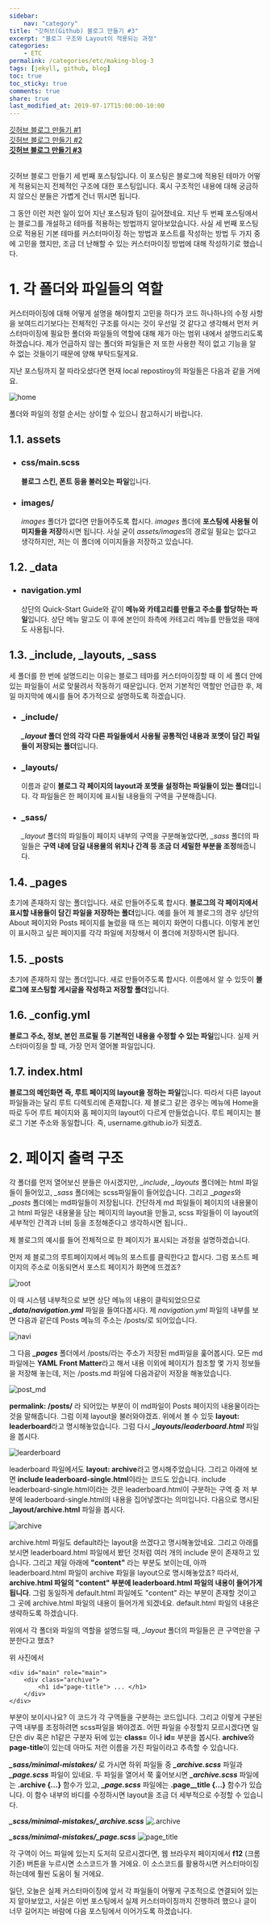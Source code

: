 ```yaml
---
sidebar:
    nav: "category"
title: "깃허브(Github) 블로그 만들기 #3"
excerpt: "블로그 구조와 Layout이 적용되는 과정"
categories:
    - ETC
permalink: /categories/etc/making-blog-3
tags: [jekyll, github, blog]
toc: true
toc_sticky: true
comments: true
share: true
last_modified_at: 2019-07-17T15:00:00-10:00
---
```


[깃허브 블로그 만들기 #1](/categories/etc/making-blog-1)<br>
[깃허브 블로그 만들기 #2](/categories/etc/making-blog-2)<br>
**[깃허브 블로그 만들기 #3](/categories/etc/making-blog-3)**

<br>
깃허브 블로그 만들기 세 번째 포스팅입니다. 이 포스팅은 블로그에 적용된 테마가 어떻게 적용되는지 전체적인 구조에 대한 포스팅입니다. 혹시 구조적인 내용에 대해 궁금하지 않으신 분들은 가볍게 건너 뛰시면 됩니다.

그 동안 이런 저런 일이 있어 지난 포스팅과 텀이 길어졌네요. 지난 두 번째 포스팅에서는 블로그를 개설하고 테마를 적용하는 방법까지 알아보았습니다. 사실 세 번째 포스팅으로 적용된 기본 테마를 커스터마이징 하는 방법과 포스트를 작성하는 방법 두 가지 중에 고민을 했지만, 조금 더 난해할 수 있는 커스터마이징 방법에 대해 작성하기로 했습니다.

# 1. 각 폴더와 파일들의 역할
커스터마이징에 대해 어떻게 설명을 해야할지 고민을 하다가 코드 하나하나의 수정 사항을 보여드리기보다는 전체적인 구조를 아시는 것이 우선일 것 같다고 생각해서 먼저 커스터마이징에 필요한 폴더와 파일들의 역할에 대해 제가 아는 범위 내에서 설명드리도록 하겠습니다. 제가 언급하지 않는 폴더와 파일들은 저 또한 사용한 적이 없고 기능을 알 수 없는 것들이기 때문에 양해 부탁드릴게요.

지난 포스팅까지 잘 따라오셨다면 현재 local repostiroy의 파일들은 다음과 같을 거에요.

![home](/assets/images/etc/home1.png)

폴더와 파일의 정렬 순서는 상이할 수 있으니 참고하시기 바랍니다.

## 1.1. assets

- ### css/main.scss
    **블로그 스킨, 폰트 등을 불러오는 파일**입니다.

- ### images/
    *images* 폴더가 없다면 만들어주도록 합시다. *images* 폴더에 **포스팅에 사용될 이미지들을 저장**하시면 됩니다. 사실 굳이 *assets/images*의 경로일 필요는 없다고 생각하지만, 저는 이 폴더에 이미지들을 저장하고 있습니다.

## 1.2. _data

- ### navigation.yml
    상단의 Quick-Start Guide와 같이 **메뉴와 카테고리를 만들고 주소를 할당하는 파일**입니다. 상단 메뉴 말고도 이 후에 본인이 좌측에 카테고리 메뉴를 만들었을    때에도 사용됩니다.

## 1.3. _include, _layouts, _sass
세 폴더를 한 번에 설명드리는 이유는 블로그 테마를 커스터마이징할 때 이 세 폴더 안에 있는 파일들이 서로 맞물려서 작동하기 때문입니다. 먼저 기본적인 역할만 언급한 후, 제일 마지막에 예시를 들어 추가적으로 설명하도록 하겠습니다.

- ### _include/
    ***_layout* 폴더 안의 각각 다른 파일들에서 사용될 공통적인 내용과 포멧이 담긴 파일들이 저장되는 폴더**입니다.

- ### _layouts/
    이름과 같이 **블로그 각 페이지의 layout과 포멧을 설정하는 파일들이 있는 폴더**입니다. 각 파일들은 한 페이지에 표시될 내용들의 구역을 구분해줍니다.

- ### _sass/
    *_layout* 폴더의 파일들이 페이지 내부의 구역을 구분해놓았다면, *_sass* 폴더의 파일들은 **구역 내에 담길 내용물의 위치나 간격 등 조금 더 세밀한 부분을 조정**해줍니다.

## 1.4. _pages
초기에 존재하지 않는 폴더입니다. 새로 만들어주도록 합시다. **블로그의 각 페이지에서 표시할 내용들이 담긴 파일을 저장하는 폴더**입니다. 예를 들어 제 블로그의 경우 상단의 About 페이지와 Posts 페이지를 눌렀을 때 뜨는 페이지 화면이 다릅니다. 이렇게 본인이 표시하고 싶은 페이지를 각각 파일에 저장해서 이 폴더에 저장하시면 됩니다.

## 1.5. _posts
초기에 존재하지 않는 폴더입니다. 새로 만들어주도록 합시다. 이름에서 알 수 있듯이 **블로그에 포스팅할 게시글을 작성하고 저장할 폴더**입니다.

## 1.6. _config.yml
**블로그 주소, 정보, 본인 프로필 등 기본적인 내용을 수정할 수 있는 파일**입니다. 실제 커스터마이징을 할 때, 가장 먼저 열어볼 파일입니다.

## 1.7. index.html
**블로그의 메인화면 즉, 루트 페이지의 layout을 정하는 파일**입니다. 따라서 다른 layout 파일들과는 달리 루트 디렉토리에 존재합니다. 제 블로그 같은 경우는 메뉴에 Home을 따로 두어 루트 페이지와 홈 페이지의 layout이 다르게 만들었습니다. 루트 페이지는 블로그 기본 주소와 동일합니다. 즉, username.github.io가 되겠죠.

# 2. 페이지 출력 구조
각 폴더를 먼저 열어보신 분들은 아시겠지만, *_include*, *_layouts* 폴더에는 html 파일들이 들어있고, *_sass* 폴더에는 scss파일들이 들어있습니다. 그리고 *_pages*와 *_posts* 폴더에는 md파일들이 저장됩니다. 간단하게 md 파일들이 페이지의 내용물이고 html 파일은 내용물을 담는 페이지의 layout을 만들고, scss 파일들이 이 layout의 세부적인 간격과 너비 등을 조정해준다고 생각하시면 됩니다..

제 블로그의 예시를 들어 전체적으로 한 페이지가 표시되는 과정을 설명하겠습니다.

먼저 제 블로그의 루트페이지에서 메뉴의 포스트를 클릭한다고 합시다. 그럼 포스트 페이지의 주소로 이동되면서 포스트 페이지가 화면에 뜨겠죠?

![root](/assets/images/etc/root.png)

이 때 시스템 내부적으로 보면 상단 메뉴의 내용이 클릭되었으므로 ***_data*/*navigation.yml*** 파일을 들여다봅시다. 제 *navigation.yml* 파일의 내부를 보면 다음과 같은데 Posts 메뉴의 주소는 /posts/로 되어있습니다.

![navi](/assets/images/etc/navi.png)

그 다음 ***_pages*** 폴더에서 /posts/라는 주소가 저장된 md파일을 훑어봅시다. 모든 md파일에는 **YAML Front Matter**라고 해서 내용 이외에 페이지가 참조할 몇 가지 정보들을 저장해 놓는데, 저는 /posts.md 파일에 다음과같이 저장을 해놓았습니다.

![post_md](/assets/images/etc/post_md.png)

**permalink: /posts/** 라 되어있는 부분이 이 md파일이 Posts 페이지의 내용물이라는 것을 말해줍니다. 그럼 이제 layout을 불러와야겠죠. 위에서 볼 수 있듯 **layout: leaderboard**라고 명시해놓았습니다. 그럼 다시 ***_layouts*/*leaderboard.html*** 파일을 봅시다.

![learderboard](/assets/images/etc/leaderboard.png)

leaderboard 파일에서도 **layout: archive**라고 명시해주었습니다. 그리고 아래에 보면 **include leaderboard-single.html**이라는 코드도 있습니다. include leaderboard-single.html이라는 것은 leaderboard.html이 구분하는 구역 중 저 부분에 leaderboard-single.html의 내용을 집어넣겠다는 의미입니다. 다음으로 명시된 **_layout/archive.html** 파일을 봅시다.

![archive](/assets/images/etc/archive.png)

archive.html 파일도 default라는 layout을 쓰겠다고 명시해놓았네요. 그리고 아래를 보시면 leaderboard.html 파일에서 봤던 것처럼 여러 개의 include 문이 존재하고 있습니다. 그리고 제일 아래에 **"content"** 라는 부분도 보이는데, 아까 leaderboard.html 파일이 archive 파일을 layout으로 명시해놓았죠? 따라서, **archive.html 파일의 "content" 부분에 leaderboard.html 파일의 내용이 들어가게 됩니다**. 그럼 동일하게 default.html 파일에도 "content" 라는 부분이 존재할 것이고 그 곳에 archive.html 파일의 내용이 들어가게 되겠네요. default.html 파일의 내용은 생략하도록 하겠습니다.

위에서 각 폴더와 파일의 역할을 설명드릴 때, *_layout* 폴더의 파일들은 큰 구역만을 구분한다고 했죠?

위 사진에서

    <div id="main" role="main">
        <div class="archive">
            <h1 id="page-title"> ... </h1>
        </div>
    </div>

부분이 보이시나요? 이 코드가 각 구역들을 구분하는 코드입니다. 그리고 이렇게 구분된 구역 내부를 조정하려면 scss파일을 봐야겠죠. 어떤 파일을 수정할지 모르시겠다면 일단은 div 혹은 h1같은 구분자 뒤에 있는 **class=** 이나 **id=** 부분을 봅시다. **archive**와 **page-title**이 있는데 아마도 저런 이름을 가진 파일이라고 추측할 수 있습니다.

***_sass/minimal-mistakes/*** 로 가시면 하위 파일들 중 ***_archive.scss*** 파일과  ***_page.scss*** 파일이 있네요. 두 파일을 열어서 쭉 훑어보시면 ***_archive.scss*** 파일에는 **.archive {...}** 함수가 있고, ***_page.scss*** 파일에는 **.page__title {...}** 함수가 있습니다. 이 함수 내부의 바디를 수정하시면 layout을 조금 더 세부적으로 수정할 수 있습니다.

***_scss/minimal-mistakes/_archive.scss***
![.archive](/assets/images/etc/archive_code1.png)

***_scss/minimal-mistakes/_page.scss***
![page_title](/assets/images/etc/page__title.png)


각 구역이 어느 파일에 있는지 도저히 모르시겠다면, 웹 브라우저 페이지에서 **f12** (크롬 기준) 버튼을 누르시면 소스코드가 뜰 거에요. 이 소스코드를 활용하시면 커스터마이징 하는데에 훨씬 도움이 될 거에요.

일단, 오늘은 실제 커스터마이징에 앞서 각 파일들이 어떻게 구조적으로 연결되어 있는지 알아보았고, 사실은 이번 포스팅에서 실제 커스터마이징까지 진행하려 했으나 글이 너무 길어지는 바람에 다음 포스팅에서 이어가도록 하겠습니다.
